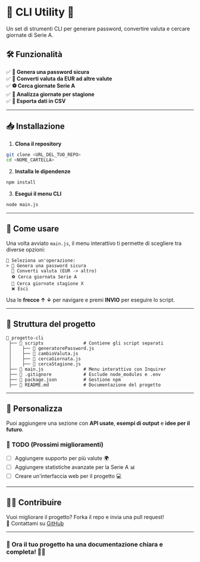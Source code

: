 # 📌 CLI Utility 🚀

Un set di strumenti CLI per generare password, convertire valuta e cercare giornate di Serie A.

## 🛠 Funzionalità
✅ **🔐 Genera una password sicura**  
✅ **💱 Converti valuta da EUR ad altre valute**  
✅ **⚽ Cerca giornate Serie A**  
✅ **📅 Analizza giornate per stagione**  
✅ **📂 Esporta dati in CSV**  

---

## 📥 **Installazione**
1. **Clona il repository**  
```bash
git clone <URL_DEL_TUO_REPO>
cd <NOME_CARTELLA>
```

2. **Installa le dipendenze**
```bash
npm install
```

3. **Esegui il menu CLI**
```bash
node main.js
```

---

## 🚀 **Come usare**
Una volta avviato `main.js`, il menu interattivo ti permette di scegliere tra diverse opzioni:  
```
📌 Seleziona un'operazione:
> 🔐 Genera una password sicura
  💱 Converti valuta (EUR -> altro)
  ⚽ Cerca giornata Serie A
  📅 Cerca giornate stagione X
  ❌ Esci
```
Usa le **frecce ↑ ↓** per navigare e premi **INVIO** per eseguire lo script.

---

## 📌 **Struttura del progetto**
```
📂 progetto-cli
 ├── 📂 scripts               # Contiene gli script separati
 │    ├── 📄 generatorePassword.js
 │    ├── 📄 cambioValuta.js
 │    ├── 📄 cercaGiornata.js
 │    ├── 📄 cercaStagione.js
 ├── 📄 main.js               # Menu interattivo con Inquirer
 ├── 📄 .gitignore            # Esclude node_modules e .env
 ├── 📄 package.json          # Gestione npm
 ├── 📄 README.md             # Documentazione del progetto
```

---

## 📝 **Personalizza**
Puoi aggiungere una sezione con **API usate**, **esempi di output** e **idee per il futuro**.

### 📌 **TODO (Prossimi miglioramenti)**
- [ ] Aggiungere supporto per più valute 🌍  
- [ ] Aggiungere statistiche avanzate per la Serie A 📊  
- [ ] Creare un'interfaccia web per il progetto 💻  

---

## 🧑‍💻 **Contribuire**
Vuoi migliorare il progetto? Forka il repo e invia una pull request!  
📩 Contattami su [GitHub](https://github.com/<TuoUsername>)  

---

### **🎯 Ora il tuo progetto ha una documentazione chiara e completa!** 🚀🔥

